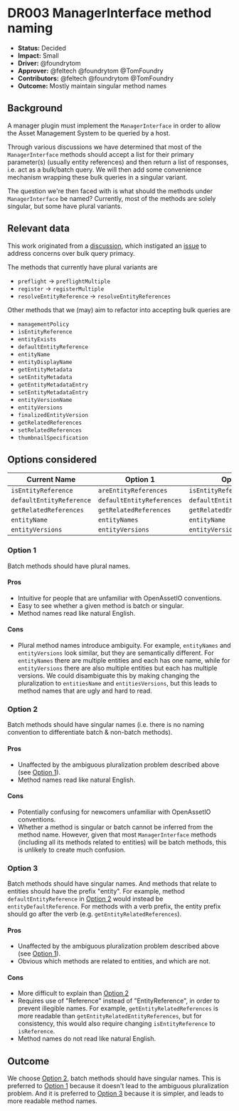 # DR003 ManagerInterface method naming

-   **Status:** Decided
-   **Impact:** Small
-   **Driver:** @foundrytom
-   **Approver:** @feltech @foundrytom @TomFoundry
-   **Contributors:** @feltech @foundrytom @TomFoundry
-   **Outcome:** Mostly maintain singular method names

## Background

A manager plugin must implement the `ManagerInterface` in order to allow
the Asset Management System to be queried by a host.

Through various discussions we have determined that most of
the `ManagerInterface` methods should accept a list for their primary
parameter(s) (usually entity references) and then return a list of
responses, i.e. act as a bulk/batch query. We will then add some
convenience mechanism wrapping these bulk queries in a singular
variant.

The question we're then faced with is what should the methods under
`ManagerInterface` be named? Currently, most of the methods are solely
singular, but some have plural variants.

## Relevant data

This work originated from a [discussion](https://github.com/OpenAssetIO/OpenAssetIO/discussions/37),
which instigated an [issue](https://github.com/OpenAssetIO/OpenAssetIO/issues/43)
to address concerns over bulk query primacy.

The methods that currently have plural variants are

-   `preflight` -> `preflightMultiple`
-   `register` -> `registerMultiple`
-   `resolveEntityReference` -> `resolveEntityReferences`

Other methods that we (may) aim to refactor into accepting bulk queries
are

-   `managementPolicy`
-   `isEntityReference`
-   `entityExists`
-   `defaultEntityReference`
-   `entityName`
-   `entityDisplayName`
-   `getEntityMetadata`
-   `setEntityMetadata`
-   `getEntityMetadataEntry`
-   `setEntityMetadataEntry`
-   `entityVersionName`
-   `entityVersions`
-   `finalizedEntityVersion`
-   `getRelatedReferences`
-   `setRelatedReferences`
-   `thumbnailSpecification`

## Options considered

| Current Name             | Option 1                  | Option 2                     | Option 3                     |
| ------------------------ | ------------------------- | ---------------------------- | ---------------------------- |
| `isEntityReference`      | `areEntityReferences`     | `isEntityReference`          | `isReference`                |
| `defaultEntityReference` | `defaultEntityReferences` | `defaultEntityReference`     | `entityDefaultReference`     |
| `getRelatedReferences`   | `getRelatedReferences`    | `getRelatedEntityReferences` | `getEntityRelatedReferences` |
| `entityName`             | `entityNames`             | `entityName`                 | `entityName`                 |
| `entityVersions`         | `entityVersions`          | `entityVersions`             | `entityVersions`             |

### Option 1

Batch methods should have plural names.

#### Pros

-   Intuitive for people that are unfamiliar with OpenAssetIO
    conventions.
-   Easy to see whether a given method is batch or singular.
-   Method names read like natural English.

#### Cons

-   Plural method names introduce ambiguity. For example, `entityNames`
    and `entityVersions` look similar, but they are semantically
    different.  For `entityNames` there are multiple entities and each
    has one name, while for `entityVersions` there are also multiple
    entities but each has multiple versions. We could disambiguate this
    by making changing the pluralization to `entitiesName` and
    `entitiesVersions`, but this leads to method names that are ugly and
    hard to read.

### Option 2

Batch methods should have singular names (i.e. there is no naming
convention to differentiate batch & non-batch methods).

#### Pros

-   Unaffected by the ambiguous pluralization problem described above
    (see [Option 1](#option-1)).
-   Method names read like natural English.

#### Cons

-   Potentially confusing for newcomers unfamiliar with OpenAssetIO
    conventions.
-   Whether a method is singular or batch cannot be inferred from the
    method name. However, given that most `ManagerInterface` methods
    (including all its methods related to entities) will be batch
    methods, this is unlikely to create much confusion.

### Option 3

Batch methods should have singular names. And methods that relate to
entities should have the prefix "entity". For example, method
`defaultEntityReference` in [Option 2](#option-2) would instead be
`entityDefaultReference`. For methods with a verb prefix, the entity
prefix should go after the verb (e.g. `getEntityRelatedReferences`).

#### Pros

-   Unaffected by the ambiguous pluralization problem described above
    (see [Option 1](#option-1)).
-   Obvious which methods are related to entities, and which are not.

#### Cons

-   More difficult to explain than [Option 2](#option-2)
-   Requires use of "Reference" instead of "EntityReference", in order
    to prevent illegible names. For example,
    `getEntityRelatedReferences` is more readable than
    `getEntityRelatedEntityReferences`, but for consistency, this would
    also require changing `isEntityReference` to `isReference`.
-   Method names do not read like natural English.

## Outcome

We choose [Option 2](#option-2), batch methods should have singular
names. This is preferred to [Option 1](#option-1) because it doesn't
lead to the ambiguous pluralization problem. And it is preferred to
[Option 3](#option-3) because it is simpler, and leads to more readable
method names.

